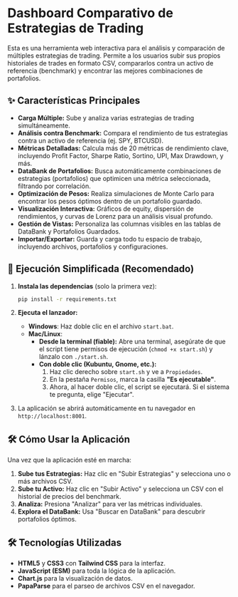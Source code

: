 # Dashboard Comparativo de Estrategias de Trading

Esta es una herramienta web interactiva para el análisis y comparación de múltiples estrategias de trading. Permite a los usuarios subir sus propios historiales de trades en formato CSV, compararlos contra un activo de referencia (benchmark) y encontrar las mejores combinaciones de portafolios.

## ✨ Características Principales

*   **Carga Múltiple:** Sube y analiza varias estrategias de trading simultáneamente.
*   **Análisis contra Benchmark:** Compara el rendimiento de tus estrategias contra un activo de referencia (ej. SPY, BTCUSD).
*   **Métricas Detalladas:** Calcula más de 20 métricas de rendimiento clave, incluyendo Profit Factor, Sharpe Ratio, Sortino, UPI, Max Drawdown, y más.
*   **DataBank de Portafolios:** Busca automáticamente combinaciones de estrategias (portafolios) que optimicen una métrica seleccionada, filtrando por correlación.
*   **Optimización de Pesos:** Realiza simulaciones de Monte Carlo para encontrar los pesos óptimos dentro de un portafolio guardado.
*   **Visualización Interactiva:** Gráficos de equity, dispersión de rendimientos, y curvas de Lorenz para un análisis visual profundo.
*   **Gestión de Vistas:** Personaliza las columnas visibles en las tablas de DataBank y Portafolios Guardados.
*   **Importar/Exportar:** Guarda y carga todo tu espacio de trabajo, incluyendo archivos, portafolios y configuraciones.

## 🚀 Ejecución Simplificada (Recomendado)

1.  **Instala las dependencias** (solo la primera vez):
    ```bash
    pip install -r requirements.txt
    ```
2.  **Ejecuta el lanzador:**
    *   **Windows**: Haz doble clic en el archivo `start.bat`.
    *   **Mac/Linux**:
        *   **Desde la terminal (fiable):** Abre una terminal, asegúrate de que el script tiene permisos de ejecución (`chmod +x start.sh`) y lánzalo con `./start.sh`.
        *   **Con doble clic (Kubuntu, Gnome, etc.):**
            1.  Haz clic derecho sobre `start.sh` y ve a `Propiedades`.
            2.  En la pestaña `Permisos`, marca la casilla **"Es ejecutable"**.
            3.  Ahora, al hacer doble clic, el script se ejecutará. Si el sistema te pregunta, elige "Ejecutar".

3.  La aplicación se abrirá automáticamente en tu navegador en `http://localhost:8001`.

## 🛠️ Cómo Usar la Aplicación

Una vez que la aplicación esté en marcha:

1.  **Sube tus Estrategias:** Haz clic en "Subir Estrategias" y selecciona uno o más archivos CSV.
2.  **Sube tu Activo:** Haz clic en "Subir Activo" y selecciona un CSV con el historial de precios del benchmark.
3.  **Analiza:** Presiona "Analizar" para ver las métricas individuales.
4.  **Explora el DataBank:** Usa "Buscar en DataBank" para descubrir portafolios óptimos.

## 🛠️ Tecnologías Utilizadas

*   **HTML5** y **CSS3** con **Tailwind CSS** para la interfaz.
*   **JavaScript (ESM)** para toda la lógica de la aplicación.
*   **Chart.js** para la visualización de datos.
*   **PapaParse** para el parseo de archivos CSV en el navegador.
